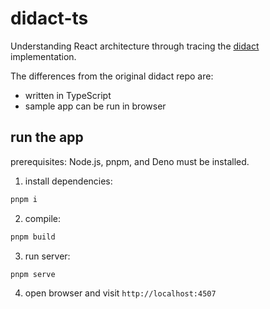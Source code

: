 # didact-ts

Understanding React architecture through tracing the [didact](https://github.com/pomber/didact) implementation.

The differences from the original didact repo are:

- written in TypeScript
- sample app can be run in browser

## run the app

prerequisites: Node.js, pnpm, and Deno must be installed.

1. install dependencies:

```bash
pnpm i
```

2. compile:

```bash
pnpm build
```

3. run server:

```bash
pnpm serve
```

4. open browser and visit `http://localhost:4507`
